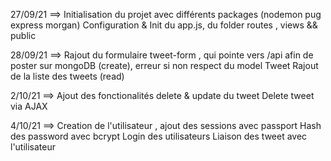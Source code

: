 27/09/21 ==> Initialisation du projet avec différents packages (nodemon pug express morgan)
             Configuration & Init du app.js, du folder routes , views && public 

28/09/21 ==> Rajout du formulaire tweet-form , qui pointe vers /api afin de poster sur mongoDB (create), erreur si non respect du model Tweet
             Rajout de la liste des tweets (read)

2/10/21 ==> Ajout des fonctionalités delete & update du tweet
            Delete tweet via AJAX 


4/10/21 ==> Creation de l'utilisateur , ajout des sessions avec passport
            Hash des password avec bcrypt
            Login des utilisateurs
            Liaison des tweet avec l'utilisateur 
             